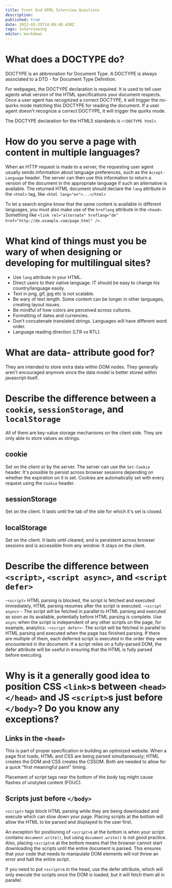```yaml
---
title: Front End HTML Interview Questions
description: 
published: true
date: 2022-03-25T14:09:48.430Z
tags: interviewing
editor: markdown
---
```


# What does a DOCTYPE do?
DOCTYPE is an abbreviation for Document Type. A DOCTYPE is always associated to a DTD - for Document Type Definition. 

For webpages, the DOCTYPE declaration is required. It is used to tell user agents what version of the HTML specifications your document respects. Once a user agent has recognized a correct DOCTYPE, it will trigger the no-quirks mode matching this DOCTYPE for reading the document. If a user agent doesn't recognize a correct DOCTYPE, it will trigger the quirks mode.

The DOCTYPE declaration for the HTML5 standards is `<!DOCTYPE html>`.

# How do you serve a page with content in multiple languages?
When an HTTP request is made to a server, the requesting user agent usually sends information about language preferences, such as the `Accept-Language` header. The server can then use this information to return a version of the document in the appropriate language if such an alternative is available. The returned HTML document should declare the `lang` attribute in the `<html>` tag, like `<html lang="en">...</html>`

To let a search engine know that the same content is available in different languages, you must also make use of the `hreflang` attribute in the `<head>`. Something like `<link rel="alternate" hreflang="de" href="http://de.example.com/page.html" />`. 

# What kind of things must you be wary of when designing or developing for multilingual sites?
- Use `lang` attribute in your HTML.
- Direct users to their native language. IT should be easy to change his country/language easily.
- Text in png, gif, jpg etc is not scalable. 
- Be wary of text length. Some content can be longer in other languages, creating layout issues.
- Be mindful of how colors are perceived across cultures.
- Formatting of dates and currencies. 
- Don't concatenate translated strings. Languages will have different word order.
- Language reading direction (LTR vs RTL).

# What are data- attribute good for?
They are intended to store extra data within DOM nodes. They generally aren't encouraged anymore since the data model is better stored within javascript itself. 

# Describe the difference between a `cookie`, `sessionStorage`, and `localStorage`
All of them are key-value storage mechanisms on the client side. They are only able to store values as strings.
## cookie
Set on the client or by the server. The server can use the `Set-Cookie` header. It's possible to persist across browser sessions depending on whether the expiration on it is set. Cookies are automatically set with every request using the `Cookie` header. 
## sessionStorage
Set on the client. It lasts until the tab of the site for which it's set is closed.
## localStorage
Set on the client. It lasts until cleared, and is persistent across browser sessions and is accessible from any window. It stays on the client.

# Describe the difference between `<script>`, `<script async>`, and `<script defer>`
-`<script>` HTML parsing is blocked, the script is fetched and executed immediately, HTML parsing resumes after the script is executed. 
-`<script async>` - The script will be fetched in parallel to HTML parsing and executed as soon as its available, potentially before HTML parsing is complete. Use `async` when the script is independent of any other scripts on the page, for example, analytics. 
-`<script defer>`- The script will be fetched in parallel to HTML parsing and executed when the page has finished parsing. If there are multiple of them, each deferred script is executed in the order they were encountered in the document. If a script relies on a fully-parsed DOM, the defer attribute will be useful in ensuring that the HTML is fully parsed before executing.

# Why is it a generally good idea to position CSS `<link>`s between `<head></head>` and JS `<script>`s just before `</body>`? Do you know any exceptions?
## Links in the `<head>` 
This is part of proper specification in building an optimized website. When a page first loads, HTML and CSS are being parsed simultaneously; HTML creates the DOM and CSS creates the CSSOM. Both are needed to allow for a quick "first meaningful paint" timing. 

Placement of script tags near the bottom of the body tag might cause flashes of unstyled content (FOUC).

## Scripts just before `</body>`
`<script>` tags block HTML parsing while they are being downloaded and execute which can slow down your page. Placing scripts at the bottom will allow the HTML to be parsed and displayed to the user first.

An exception for positioning of `<script>`s at the bottom is when your script contains `document.write()`, but using `document.write()` is not good practice. Also, placing `<script>`s at the bottom means that the browser cannot start downloading the scripts until the entire document is parsed. This ensures that your code that needs to manipulate DOM elements will not throw an error and halt the entire script. 

If you need to put `<script>`s in the head, use the defer attribute, which will only execute the scripts once the DOM is loaded, but it will fetch them all in parallel. 